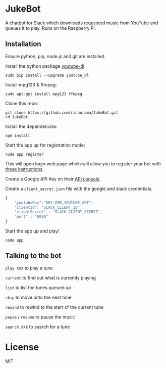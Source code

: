 # JukeBot

A chatbot for Slack which downloads requested music from YouTube and queues it to play. Runs on the Raspberry Pi. 

## Installation

Ensure python, pip, node.js and git are installed.

Install the python package [youtube-dl](https://rg3.github.io/youtube-dl/):

```
sudo pip install --upgrade youtube_dl
```

Install mpg123 & ffmpeg:

```
sudo apt-get install mpg123 ffmpeg
```

Clone this repo:

```
git clone https://github.com/richorama/JukeBot.git
cd JukeBot
```

Install the dependencies:

```
npm install
```

Start the app up for registration mode:

```
node app register
```

This will open login web page which will allow you to regsiter your bot with [these instructions](https://botkit.ai/docs/provisioning/slack-events-api.html).

Create a Google API Key on their [API console](https://console.developers.google.com/apis/credentials).

Create a `client_secret.json` file with the google and slack credentials.

```js
{
    "youtubeKey":"KEY_FOR_YOUTUBE_API",
    "clientId": "SLACK_CLIENT_ID",
    "clientSecret" : "SLACK_CLIENT_SECRET",
    "port" : "8080"
}
```

Start the app up and play!

```
node app
```

## Talking to the bot

`play XXX` to play a tune

`current` to find out what is currently playing

`list` to list the tunes queued up

`skip` to move onto the next tune

`rewind` to rewind to the start of the current tune

`pause` / `resume` to pause the music

`search XXX` to search for a tune

# License

MIT